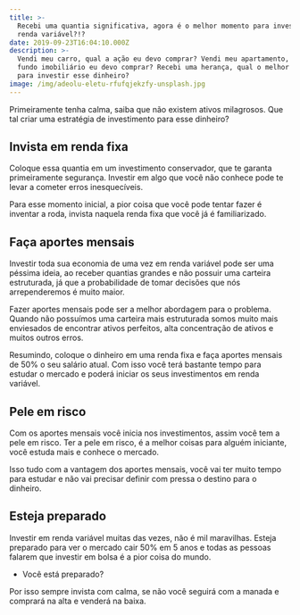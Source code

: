```yaml
---
title: >-
  Recebi uma quantia significativa, agora é o melhor momento para investir em
  renda variável?!?
date: 2019-09-23T16:04:10.000Z
description: >-
  Vendi meu carro, qual a ação eu devo comprar? Vendi meu apartamento, qual
  fundo imobiliário eu devo comprar? Recebi uma herança, qual o melhor lugar
  para investir esse dinheiro?
image: /img/adeolu-eletu-rfufqjekzfy-unsplash.jpg
---
```

Primeiramente tenha calma, saiba que não existem ativos milagrosos. Que tal criar uma estratégia de investimento para esse dinheiro? 

## Invista em renda fixa

Coloque essa quantia em um investimento conservador, que te garanta primeiramente segurança. Investir em algo que você não conhece pode te levar a cometer erros inesquecíveis.

Para esse momento inicial, a pior coisa que você pode tentar fazer é inventar a roda, invista naquela renda fixa que você já é familiarizado.

## Faça aportes mensais

Investir toda sua economia de uma vez em renda variável pode ser uma péssima ideia, ao receber quantias grandes e não possuir uma carteira estruturada, já que a probabilidade de tomar decisões que nós arrependeremos é muito maior. 

Fazer aportes mensais pode ser a melhor abordagem para o problema. Quando não possuímos uma carteira mais estruturada somos muito mais enviesados de encontrar ativos perfeitos, alta concentração de ativos e muitos outros erros.

Resumindo, coloque o dinheiro em uma renda fixa e faça aportes mensais de 50% o seu salário atual. Com isso você terá bastante tempo para estudar o mercado e poderá iniciar os seus investimentos em renda variável.

## Pele em risco

Com os aportes mensais você inicia nos investimentos, assim você tem a pele em risco. Ter a pele em risco, é a melhor coisas para alguém iniciante, você estuda mais e conhece o mercado.

Isso tudo com a vantagem dos aportes mensais, você vai ter muito tempo para estudar e não vai precisar definir com pressa o destino para o dinheiro.

## Esteja preparado

Investir em renda variável muitas das vezes, não é mil maravilhas. Esteja preparado para ver o mercado cair 50% em 5 anos e todas as pessoas falarem que investir em bolsa é a pior coisa do mundo.

* Você está preparado?

Por isso sempre invista com calma, se não você seguirá com a manada e comprará na alta e venderá na baixa.
